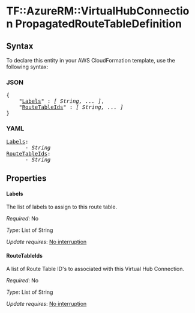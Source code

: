 # TF::AzureRM::VirtualHubConnection PropagatedRouteTableDefinition

## Syntax

To declare this entity in your AWS CloudFormation template, use the following syntax:

### JSON

<pre>
{
    "<a href="#labels" title="Labels">Labels</a>" : <i>[ String, ... ]</i>,
    "<a href="#routetableids" title="RouteTableIds">RouteTableIds</a>" : <i>[ String, ... ]</i>
}
</pre>

### YAML

<pre>
<a href="#labels" title="Labels">Labels</a>: <i>
      - String</i>
<a href="#routetableids" title="RouteTableIds">RouteTableIds</a>: <i>
      - String</i>
</pre>

## Properties

#### Labels

The list of labels to assign to this route table.

_Required_: No

_Type_: List of String

_Update requires_: [No interruption](https://docs.aws.amazon.com/AWSCloudFormation/latest/UserGuide/using-cfn-updating-stacks-update-behaviors.html#update-no-interrupt)

#### RouteTableIds

A list of Route Table ID's to associated with this Virtual Hub Connection.

_Required_: No

_Type_: List of String

_Update requires_: [No interruption](https://docs.aws.amazon.com/AWSCloudFormation/latest/UserGuide/using-cfn-updating-stacks-update-behaviors.html#update-no-interrupt)

